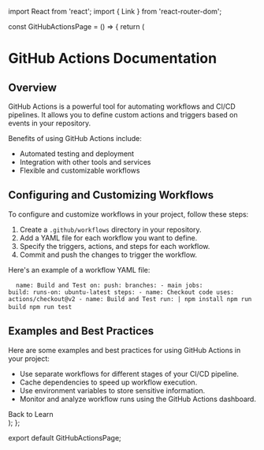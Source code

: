 import React from 'react';
import { Link } from 'react-router-dom';

const GitHubActionsPage = () => {
  return (
    <div>
      <h1>GitHub Actions Documentation</h1>
      <section>
        <h2>Overview</h2>
        <p>
          GitHub Actions is a powerful tool for automating workflows and CI/CD pipelines. It allows you to define custom actions and triggers based on events in your repository.
        </p>
        <p>
          Benefits of using GitHub Actions include:
          <ul>
            <li>Automated testing and deployment</li>
            <li>Integration with other tools and services</li>
            <li>Flexible and customizable workflows</li>
          </ul>
        </p>
      </section>
      <section>
        <h2>Configuring and Customizing Workflows</h2>
        <p>
          To configure and customize workflows in your project, follow these steps:
          <ol>
            <li>Create a `.github/workflows` directory in your repository.</li>
            <li>Add a YAML file for each workflow you want to define.</li>
            <li>Specify the triggers, actions, and steps for each workflow.</li>
            <li>Commit and push the changes to trigger the workflow.</li>
          </ol>
        </p>
        <p>
          Here's an example of a workflow YAML file:
          <pre>
            <code>
              name: Build and Test
              on:
                push:
                  branches:
                    - main
              jobs:
                build:
                  runs-on: ubuntu-latest
                  steps:
                    - name: Checkout code
                      uses: actions/checkout@v2
                    - name: Build and Test
                      run: |
                        npm install
                        npm run build
                        npm run test
            </code>
          </pre>
        </p>
      </section>
      <section>
        <h2>Examples and Best Practices</h2>
        <p>
          Here are some examples and best practices for using GitHub Actions in your project:
          <ul>
            <li>Use separate workflows for different stages of your CI/CD pipeline.</li>
            <li>Cache dependencies to speed up workflow execution.</li>
            <li>Use environment variables to store sensitive information.</li>
            <li>Monitor and analyze workflow runs using the GitHub Actions dashboard.</li>
          </ul>
        </p>
      </section>
      <Link to="/learn">Back to Learn</Link>
    </div>
  );
};

export default GitHubActionsPage;
